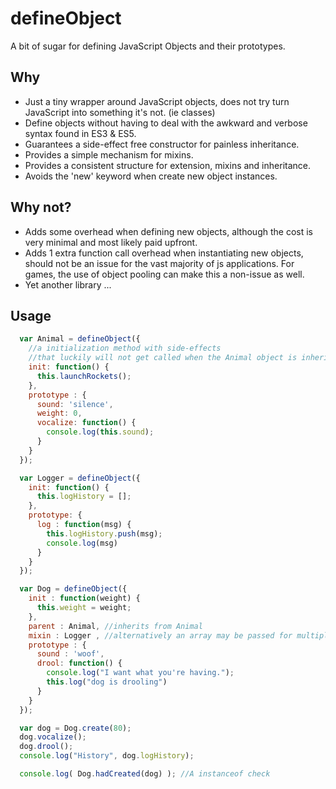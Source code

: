 defineObject
============

A bit of sugar for defining JavaScript Objects and their prototypes.

Why
------------

* Just a tiny wrapper around JavaScript objects, does not try turn JavaScript into something it's not. (ie classes)
* Define objects without having to deal with the awkward and verbose syntax found in ES3 & ES5.
* Guarantees a side-effect free constructor for painless inheritance.
* Provides a simple mechanism for mixins.
* Provides a consistent structure for extension, mixins and inheritance.
* Avoids the 'new' keyword when create new object instances.

Why not?
------------

* Adds some overhead when defining new objects, although the cost is very minimal and most likely paid upfront.
* Adds 1 extra function call overhead when instantiating new objects, should not be an issue for the vast majority of js applications. For games, the use of object pooling can make this a non-issue as well.
* Yet another library ...

Usage
----------

```javascript
  var Animal = defineObject({
    //a initialization method with side-effects
    //that luckily will not get called when the Animal object is inherited from
    init: function() {
      this.launchRockets();
    },
    prototype : {
      sound: 'silence',
      weight: 0,
      vocalize: function() {
        console.log(this.sound);
      }
    }
  });

  var Logger = defineObject({
    init: function() {
      this.logHistory = [];
    },
    prototype: {
      log : function(msg) {
        this.logHistory.push(msg);
        console.log(msg)
      }
    }
  });

  var Dog = defineObject({
    init : function(weight) {
      this.weight = weight;
    },
    parent : Animal, //inherits from Animal
    mixin : Logger , //alternatively an array may be passed for multiple mixins ie [Logger, Events]
    prototype : {
      sound : 'woof',
      drool: function() {
        console.log("I want what you're having.");
        this.log("dog is drooling")
      }
    }
  });

  var dog = Dog.create(80);
  dog.vocalize();
  dog.drool();
  console.log("History", dog.logHistory);

  console.log( Dog.hadCreated(dog) ); //A instanceof check

```
